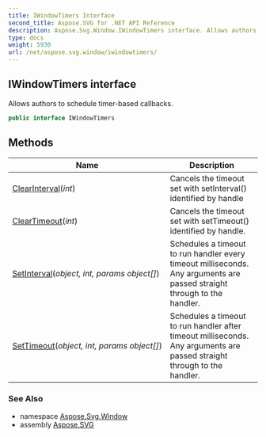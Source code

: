 ```yaml
---
title: IWindowTimers Interface
second_title: Aspose.SVG for .NET API Reference
description: Aspose.Svg.Window.IWindowTimers interface. Allows authors to schedule timer-based callbacks
type: docs
weight: 5930
url: /net/aspose.svg.window/iwindowtimers/
---
```

## IWindowTimers interface

Allows authors to schedule timer-based callbacks.

```csharp
public interface IWindowTimers
```

## Methods

| Name | Description |
| --- | --- |
| [ClearInterval](../../aspose.svg.window/iwindowtimers/clearinterval/)(*int*) | Cancels the timeout set with setInterval() identified by handle |
| [ClearTimeout](../../aspose.svg.window/iwindowtimers/cleartimeout/)(*int*) | Cancels the timeout set with setTimeout() identified by handle. |
| [SetInterval](../../aspose.svg.window/iwindowtimers/setinterval/)(*object, int, params object[]*) | Schedules a timeout to run handler every timeout milliseconds. Any arguments are passed straight through to the handler. |
| [SetTimeout](../../aspose.svg.window/iwindowtimers/settimeout/)(*object, int, params object[]*) | Schedules a timeout to run handler after timeout milliseconds. Any arguments are passed straight through to the handler. |

### See Also

* namespace [Aspose.Svg.Window](../../aspose.svg.window/)
* assembly [Aspose.SVG](../../)
